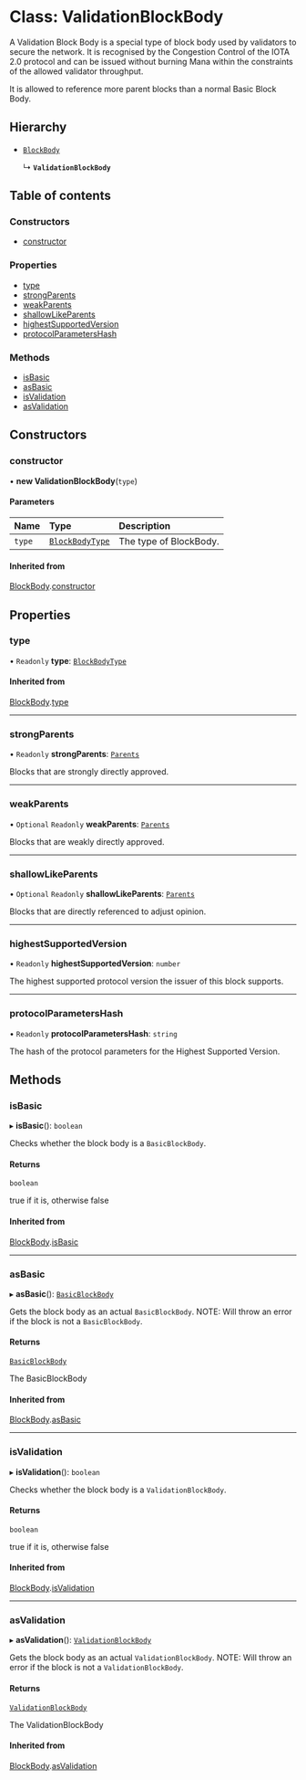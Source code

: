 # Class: ValidationBlockBody

A Validation Block Body is a special type of block body used by validators to secure the network.
It is recognised by the Congestion Control of the IOTA 2.0 protocol and can be issued without
burning Mana within the constraints of the allowed validator throughput.

It is allowed to reference more parent blocks than a normal Basic Block Body.

## Hierarchy

- [`BlockBody`](BlockBody.md)

  ↳ **`ValidationBlockBody`**

## Table of contents

### Constructors

- [constructor](ValidationBlockBody.md#constructor)

### Properties

- [type](ValidationBlockBody.md#type)
- [strongParents](ValidationBlockBody.md#strongparents)
- [weakParents](ValidationBlockBody.md#weakparents)
- [shallowLikeParents](ValidationBlockBody.md#shallowlikeparents)
- [highestSupportedVersion](ValidationBlockBody.md#highestsupportedversion)
- [protocolParametersHash](ValidationBlockBody.md#protocolparametershash)

### Methods

- [isBasic](ValidationBlockBody.md#isbasic)
- [asBasic](ValidationBlockBody.md#asbasic)
- [isValidation](ValidationBlockBody.md#isvalidation)
- [asValidation](ValidationBlockBody.md#asvalidation)

## Constructors

### constructor

• **new ValidationBlockBody**(`type`)

#### Parameters

| Name | Type | Description |
| :------ | :------ | :------ |
| `type` | [`BlockBodyType`](../enums/BlockBodyType.md) | The type of BlockBody. |

#### Inherited from

[BlockBody](BlockBody.md).[constructor](BlockBody.md#constructor)

## Properties

### type

• `Readonly` **type**: [`BlockBodyType`](../enums/BlockBodyType.md)

#### Inherited from

[BlockBody](BlockBody.md).[type](BlockBody.md#type)

___

### strongParents

• `Readonly` **strongParents**: [`Parents`](../api_ref.md#parents)

Blocks that are strongly directly approved.

___

### weakParents

• `Optional` `Readonly` **weakParents**: [`Parents`](../api_ref.md#parents)

Blocks that are weakly directly approved.

___

### shallowLikeParents

• `Optional` `Readonly` **shallowLikeParents**: [`Parents`](../api_ref.md#parents)

Blocks that are directly referenced to adjust opinion.

___

### highestSupportedVersion

• `Readonly` **highestSupportedVersion**: `number`

The highest supported protocol version the issuer of this block supports.

___

### protocolParametersHash

• `Readonly` **protocolParametersHash**: `string`

The hash of the protocol parameters for the Highest Supported Version.

## Methods

### isBasic

▸ **isBasic**(): `boolean`

Checks whether the block body is a `BasicBlockBody`.

#### Returns

`boolean`

true if it is, otherwise false

#### Inherited from

[BlockBody](BlockBody.md).[isBasic](BlockBody.md#isbasic)

___

### asBasic

▸ **asBasic**(): [`BasicBlockBody`](BasicBlockBody.md)

Gets the block body as an actual `BasicBlockBody`.
NOTE: Will throw an error if the block is not a `BasicBlockBody`.

#### Returns

[`BasicBlockBody`](BasicBlockBody.md)

The BasicBlockBody

#### Inherited from

[BlockBody](BlockBody.md).[asBasic](BlockBody.md#asbasic)

___

### isValidation

▸ **isValidation**(): `boolean`

Checks whether the block body is a `ValidationBlockBody`.

#### Returns

`boolean`

true if it is, otherwise false

#### Inherited from

[BlockBody](BlockBody.md).[isValidation](BlockBody.md#isvalidation)

___

### asValidation

▸ **asValidation**(): [`ValidationBlockBody`](ValidationBlockBody.md)

Gets the block body as an actual `ValidationBlockBody`.
NOTE: Will throw an error if the block is not a `ValidationBlockBody`.

#### Returns

[`ValidationBlockBody`](ValidationBlockBody.md)

The ValidationBlockBody

#### Inherited from

[BlockBody](BlockBody.md).[asValidation](BlockBody.md#asvalidation)
